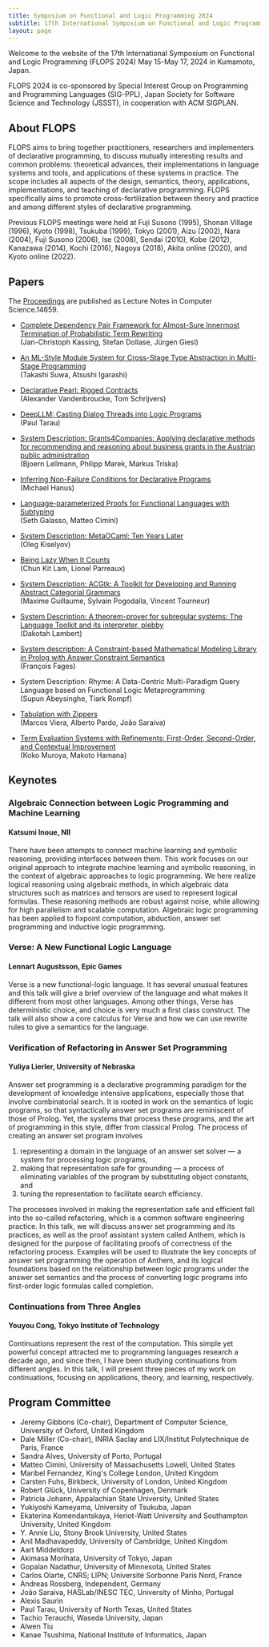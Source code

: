 ```yaml
---
title: Symposium on Functional and Logic Programming 2024
subtitle: 17th International Symposium on Functional and Logic Programming
layout: page
---
```


Welcome to the website of the 17th International Symposium on
Functional and Logic Programming (FLOPS 2024) May 15-May 17, 2024 in
Kumamoto, Japan.

FLOPS 2024 is
co-sponsored by Special Interest Group on Programming and Programming
Languages (SIG-PPL), Japan Society for Software Science and Technology
(JSSST), in cooperation with ACM SIGPLAN.

## About FLOPS

FLOPS aims to bring together practitioners, researchers and
implementers of declarative programming, to discuss mutually
interesting results and common problems: theoretical advances, their
implementations in language systems and tools, and applications of
these systems in practice. The scope includes all aspects of the
design, semantics, theory, applications, implementations, and teaching
of declarative programming. FLOPS specifically aims to promote
cross-fertilization between theory and practice and among different
styles of declarative programming.

Previous FLOPS meetings were held at Fuji Susono (1995), Shonan
Village (1996), Kyoto (1998), Tsukuba (1999), Tokyo (2001), Aizu
(2002), Nara (2004), Fuji Susono (2006), Ise (2008), Sendai (2010),
Kobe (2012), Kanazawa (2014), Kochi (2016), Nagoya (2018), Akita
online (2020), and Kyoto online (2022).

## Papers

The [Proceedings](https://link.springer.com/book/10.1007/978-981-97-2300-3)
are published as Lecture Notes in Computer Science.14659.

-  [Complete Dependency Pair Framework for Almost-Sure Innermost
   Termination of Probabilistic Term Rewriting](https://link.springer.com/chapter/10.1007/978-981-97-2300-3_4)
   <br/>(Jan-Christoph Kassing, Stefan Dollase, Jürgen Giesl)
   
- [An ML-Style Module System for Cross-Stage Type Abstraction in
  Multi-Stage Programming](https://link.springer.com/chapter/10.1007/978-981-97-2300-3_13)
  <br/>(Takashi Suwa, Atsushi Igarashi)
  
- [Declarative Pearl: Rigged Contracts](https://link.springer.com/chapter/10.1007/978-981-97-2300-3_6)
  <br/>(Alexander Vandenbroucke, Tom Schrijvers)
  
- [DeepLLM: Casting Dialog Threads into Logic Programs](https://link.springer.com/chapter/10.1007/978-981-97-2300-3_7)
  <br/>(Paul Tarau)

- [System Description: Grants4Companies: Applying declarative methods for recommending and
  reasoning about business grants in the Austrian public
  administration](https://link.springer.com/chapter/10.1007/978-981-97-2300-3_9)
  <br/>(Bjoern Lellmann, Philipp Marek, Markus Triska)
  
- [Inferring Non-Failure Conditions for Declarative Programs](https://link.springer.com/chapter/10.1007/978-981-97-2300-3_10)
  <br/>(Michael Hanus)

- [Language-parameterized Proofs for Functional Languages with
  Subtyping](https://link.springer.com/chapter/10.1007/978-981-97-2300-3_15)
  <br/>(Seth Galasso, Matteo Cimini)

- [System Description: MetaOCaml: Ten Years Later](https://link.springer.com/chapter/10.1007/978-981-97-2300-3_12)
  <br/>(Oleg Kiselyov)

- [Being Lazy When It Counts](https://link.springer.com/chapter/10.1007/978-981-97-2300-3_11)
  <br/>(Chun Kit Lam, Lionel Parreaux)
  
- [System Description: ACGtk: A Toolkit for Developing and Running
  Abstract Categorial Grammars](https://link.springer.com/chapter/10.1007/978-981-97-2300-3_2)
  <br/>(Maxime Guillaume, Sylvain Pogodalla, Vincent Tourneur)

- [System Description: A theorem-prover for subregular systems: The
  Language Toolkit and its interpreter, plebby](https://link.springer.com/chapter/10.1007/978-981-97-2300-3_16)
  <br/>(Dakotah Lambert)

- [System description: A Constraint-based Mathematical Modeling Library
  in Prolog with Answer Constraint Semantics](https://link.springer.com/chapter/10.1007/978-981-97-2300-3_8)
  <br/>(François Fages)

- System Description: Rhyme: A Data-Centric Multi-Paradigm Query
  Language based on Functional Logic Metaprogramming
  <br/>(Supun Abeysinghe, Tiark Rompf)

- [Tabulation with Zippers](https://link.springer.com/chapter/10.1007/978-981-97-2300-3_5)
  <br/>(Marcos Viera, Alberto Pardo, João Saraiva)

- [Term Evaluation Systems with Refinements: First-Order, Second-Order,
  and Contextual Improvement](https://link.springer.com/chapter/10.1007/978-981-97-2300-3_3)
  <br/>(Koko Muroya, Makoto Hamana)

## Keynotes

### Algebraic Connection between Logic Programming and Machine Learning
#### Katsumi Inoue, NII

There have been attempts to connect machine learning and symbolic
reasoning, providing interfaces between them. This work focuses on our
original approach to integrate machine learning and symbolic
reasoning, in the context of algebraic approaches to logic
programming. We here realize logical reasoning using algebraic
methods, in which algebraic data structures such as matrices and
tensors are used to represent logical formulas. These reasoning
methods are robust against noise, while allowing for high parallelism
and scalable computation. Algebraic logic programming has been applied
to fixpoint computation, abduction, answer set programming and
inductive logic programming.

### Verse: A New Functional Logic Language
#### Lennart Augustsson, Epic Games 

Verse is a new functional-logic language. It has several unusual
features and this talk will give a brief overview of the language and
what makes it different from most other languages. Among other things,
Verse has deterministic choice, and choice is very much a first class
construct. The talk will also show a core calculus for Verse and how
we can use rewrite rules to give a semantics for the language.

### Verification of Refactoring in Answer Set Programming
#### Yuliya Lierler, University of Nebraska

Answer set programming is a declarative programming paradigm for the
development of knowledge intensive applications, especially those that
involve combinatorial search. It is rooted in work on the semantics of
logic programs, so that syntactically answer set programs are
reminiscent of those of Prolog. Yet, the systems that process these
programs, and the art of programming in this style, differ from
classical Prolog. The process of creating an answer set program
involves

1. representing a domain in the language of an answer set solver — a system for processing logic programs,
2. making that representation safe for grounding — a process of eliminating variables of the program by substituting object constants, and
3. tuning the representation to facilitate search efficiency.

The processes involved in making the representation safe and efficient
fall into the so-called refactoring, which is a common software
engineering practice. In this talk, we will discuss answer set
programming and its practices, as well as the proof assistant system
called Anthem, which is designed for the purpose of facilitating
proofs of correctness of the refactoring process. Examples will be
used to illustrate the key concepts of answer set programming the
operation of Anthem, and its logical foundations based on the
relationship between logic programs under the answer set semantics and
the process of converting logic programs into first-order logic
formulas called completion.

### Continuations from Three Angles
#### Youyou Cong, Tokyo Institute of Technology

Continuations represent the rest of the computation. This simple yet
powerful concept attracted me to programming languages research a
decade ago, and since then, I have been studying continuations from
different angles. In this talk, I will present three pieces of my work
on continuations, focusing on applications, theory, and learning,
respectively.

## Program Committee

- Jeremy Gibbons (Co-chair), Department of Computer Science,
  University of Oxford, United Kingdom
- Dale Miller (Co-chair), INRIA Saclay and LIX/Institut Polytechnique
  de Paris, France
- Sandra Alves, University of Porto, Portugal
- Matteo Cimini, University of Massachusetts Lowell, United States
- Maribel Fernandez, King's College London, United Kingdom
- Carsten Fuhs, Birkbeck, University of London, United Kingdom
- Robert Glück, University of Copenhagen, Denmark
- Patricia Johann, Appalachian State University, United States
- Yukiyoshi Kameyama, University of Tsukuba, Japan
- Ekaterina Komendantskaya, Heriot-Watt University and Southampton University, United Kingdom
- Y. Annie Liu, Stony Brook University, United States
- Anil Madhavapeddy, University of Cambridge, United Kingdom
- Aart Middeldorp
- Akimasa Morihata, University of Tokyo, Japan
- Gopalan Nadathur, University of Minnesota, United States
- Carlos Olarte, CNRS; LIPN; Université Sorbonne Paris Nord, France
- Andreas Rossberg, Independent, Germany
- João Saraiva, HASLab/INESC TEC, University of Minho, Portugal
- Alexis Saurin
- Paul Tarau, University of North Texas, United States
- Tachio Terauchi, Waseda University, Japan
- Alwen Tiu
- Kanae Tsushima, National Institute of Informatics, Japan
